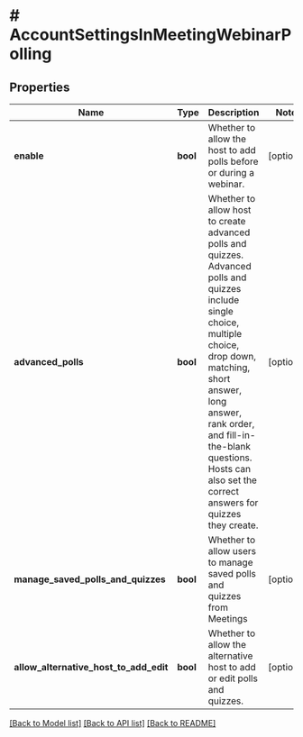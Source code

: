 # # AccountSettingsInMeetingWebinarPolling

## Properties

Name | Type | Description | Notes
------------ | ------------- | ------------- | -------------
**enable** | **bool** | Whether to allow the host to add polls before or during a webinar. | [optional]
**advanced_polls** | **bool** | Whether to allow host to create advanced polls and quizzes. Advanced polls and quizzes include single choice, multiple choice, drop down, matching, short answer, long answer, rank order, and fill-in-the-blank questions. Hosts can also set the correct answers for quizzes they create. | [optional]
**manage_saved_polls_and_quizzes** | **bool** | Whether to allow users to manage saved polls and quizzes from Meetings | [optional]
**allow_alternative_host_to_add_edit** | **bool** | Whether to allow the alternative host to add or edit polls and quizzes. | [optional]

[[Back to Model list]](../../README.md#models) [[Back to API list]](../../README.md#endpoints) [[Back to README]](../../README.md)
